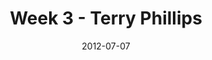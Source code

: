 ---
layout: message
category: message
series: "The Good Life"
title: "Week 3 - Terry Phillips"
date: 2012-07-07
program-description: "Program Week 3 - Good Life"
program: "http://www.crossroads.net/players/media/hq/07_07-08_12Program.pdf"
program-title: "Week 3 - Terry Phillips"
video-description: "Terry Phillips talks about how a life of expectancy leads to the good life."
video-title: "Week 3 - Terry Phillips"
video: "https://s3.amazonaws.com/crossroadsvideomessages/goodlife_03.mp4"
video-poster: "https://www.crossroads.net/uploadedfiles/goodlife03_still.jpg"
audio-description: "Terry Phillips talks about how a life of expectancy leads to the good life."
audio: "http://www.crossroads.net/players/media/hq/goodlife_03.mp3"
audio-title: "Week 3 - Terry Phillips"
audio-duration: "37&#58;21"
---